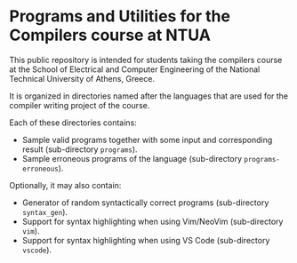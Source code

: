 # Programs and Utilities for the Compilers course at NTUA

This public repository is intended for students taking the compilers course
at the School of Electrical and Computer Engineering
of the National Technical University of Athens, Greece.

It is organized in directories named after the languages that are used for
the compiler writing project of the course.

Each of these directories contains:
 - Sample valid programs together with some input and corresponding result (sub-directory `programs`).
 - Sample erroneous programs of the language (sub-directory `programs-erroneous`).

Optionally, it may also contain: 
 - Generator of random syntactically correct programs (sub-directory `syntax_gen`).
 - Support for syntax highlighting when using Vim/NeoVim (sub-directory `vim`).
 - Support for syntax highlighting when using VS Code (sub-directory `vscode`).
